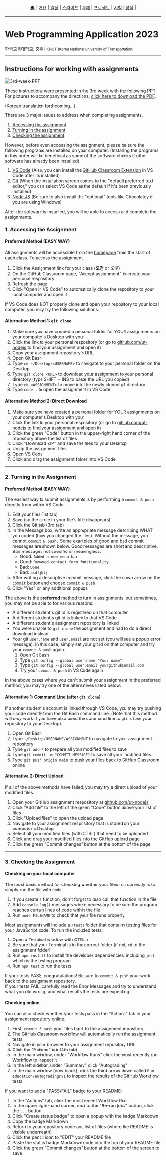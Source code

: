 <p id="menu" align="center">
  <a href="https://ut-nodejs.github.io" title="Home">🏠</a> |
  <a href="about.html" title="About">개요</a> |
  <a href="/schedule.html" title="Schedule">일정</a> |
  <a href="/slides.html" title="Slides">스라이드</a> |
  <a href="/assignments.html" title="Assignments">과제</a> |
  <a href="/project.html" title="Project">프로젝트</a> |
  <a href="/tests.html" title="Tests">시험</a> |
  <a href="/grading.html" title="Grading">성적</a> |
  <!-- <a href="https://pollev.com/aarons007" title="PollEverywhere">설문↗️</a> -->
</p>

---

# Web Programming Application 2023

<p>한국교통대학교, 충주<small> | KNUT (Korea National University of Transportation)</small></p>

---

## Instructions for working with assignments

![3rd-week-PPT](/img/gh-pages/3rd-week-PPT.png)

These instructions were presented in the 3rd week with the following PPT. For pictures to accompany the directions, [click here to download the PDF](https://github.com/ut-nodejs/ut-nodejs.github.io/raw/master/slides/_3.%20%EA%B3%BC%EC%A0%9C%20%EB%AC%B8%EC%A0%9C%EC%99%80%20%ED%95%B4%EA%B2%B0.pdf).

(Korean translation forthcoming...)

There are 3 major issues to address when completing assignments.

1. [Accessing the assignment](#1-accessing-the-assignment)
2. [Turning in the assignment](#2-turning-in-the-assignment)
3. [Checking the assignment](#3-checking-the-assignment)

However, before even accessing the assignment, please be sure the following programs are installed on your computer. (Installing the programs in this order will be beneficial as some of the software checks if other software has already been installed)

1. [VS Code](https://code.visualstudio.com/) (Also, you can install the [GitHub Classroom Extension]() in VS Code after its installed)
2. [Git](https://git-scm.com/) (When the installation screen comes to the "default preferred text editor," you can select VS Code as the default if it's been previously installed)
3. [Node.JS](https://nodejs.org/ko) (Be sure to also install the "optional" tools like Chocolatey if you are using Windows)

After the software is installed, you will be able to access and complete the assignments.

### 1. Accessing the Assignment

#### Preferred Method (EASY WAY)

All assignments will be accessible from the [homepage](https://ut-nodejs.github.io/practice.html) from the start of each class. To access the assignment:

1. Click the Assignment link for your class (**오전** or _오후_)
2. On the GitHub Classroom page, "Accept assignment" to create your personal respository
3. Refresh the page
4. Click "Open in VS Code" to automatically clone the repository to your local computer and open it

If VS Code does NOT properly clone and open your repository to your local computer, you may try the following solutions.

#### Alternative Method 1: `git clone`

1. Make sure you have created a personal folder for YOUR assignments on your computer's Desktop with your <USERNAME>
2. Click the link to your personal respository (or go to [github.com/ut-nodejs](http://github.com/ut-nodejs) to find your assignment and open it)
3. Copy your assignment repository's URL
4. Open Git Bash
5. Type `cd ~/Desktop/<USERNAME>` to navigate to your personal folder on the Desktop
6. Type `git clone <URL>` to download your assignment to your personal directory (type SHIFT + INS to paste the URL you copied)
7. Type `cd <ASSIGNMENT>` to move into the newly cloned git directory
8. Type `code .` to open the assignment in VS Code

#### Alternative Method 2: Direct Download

1. Make sure you have created a personal folder for YOUR assignments on your computer's Desktop with your <USERNAME>
2. Click the link to your personal respository (or go to [github.com/ut-nodejs](http://github.com/ut-nodejs) to find your assignment and open it)
3. Click the green "Code" button in the upper-right hand corner of the repository above the list of files
4. Click "Download ZIP" and save the files to your Desktop
5. Unzip the assignment files
6. Open VS Code
7. Click and drag the assignment folder into VS Code

---

### 2. Turning in the Assignment

#### Preferred Method (EASY WAY)

The easiest way to submit assignments is by performing a `commit & push` directly from within VS Code.

1. Edit your files (1st tab)
2. Save (so the circle in your file's title disappears)
3. Click the Git tab (3rd tab)
4. In the Message box, write an appropriate message describing WHAT you coded (how you changed the files). Without the message, you cannot `commit & push.` Some examples of good and bad commit messages are shown below. Good messages are short and descriptive. Bad messages not specific or meaningless.
   - Good: `Added a new menu bar`
   - Good: `Removed contact form functionality`
   - Bad: `Done`
   - Bad: `asdfjkl;`
5. After writing a descriptive commit message, click the down arrow on the `commit` button and choose `commit & push`
6. Click "Yes" on any additional popups

The above is the **preferred** method to turn in assignments, but sometimes, you may not be able to for various reasons:

- A different student's git id is registered on that computer
- A different student's git id is linked to that VS Code
- A different student's assignment repository is linked
- You were unable to `git clone` the assignment and had to do a direct download instead
- Your git `user.name` and `user.email` are not set (you will see a popup error message). In this case, simply set your git id on that computer and try your `commit & push` again.
  1. Open Git Bash
  2. Type `git config --global user.name "Your name"`
  3. Type `git config --global user.email yourgithub@email.com`
  4. Try your `commit & push` in VS Code again

In the above cases where you can't submit your assignment in the preferred method, you may try one of the alternatives listed below:

#### Alternative 1: Command Line (after `git clone`)

If another student's account is linked through VS Code, you may try pushing your code directly from the Git Bash command line. (Note that this method will _only_ work if you have also used the command line to `git clone` your repository to your Desktop).

1. Open Git Bash
2. Type `~/Desktop/USERNAME/ASSIGNMENT` to navigate to your assignment repository
3. Type `git add *` to prepare all your modified files to save
4. Type `git commit -m "COMMIT MESSAGE"` to save all your modified files
5. Type `git push origin main` to push your files back to GitHub Classroom online

#### Alternative 2: Direct Upload

If all of the above methods have failed, you may try a direct upload of your modified files.

1. Open your GitHub assignment respository at [github.com/ut-nodejs](https://github.com/ut-nodejs)
2. Click "Add file" to the left of the green "Code" button above your list of files
3. Click "Upload files" to open the upload page
4. Navigate to your assignment respository that is stored on your computer's Desktop
5. Select all your modified files (with CTRL) that need to be uploaded
6. Click and drag your modified files into the GitHub upload page
7. Click the green "Commit changes" button at the bottom of the page

---

### 3. Checking the Assignment

#### Checking on your local computer

The most basic method for checking whether your files run correctly is to simply run the file with `node`.

1. If you create a function, don't forget to _also_ call that function in the file
2. Add `console.log()` messages where necessary to be sure the program reaches certain lines of code within the file
3. Run `node FILENAME` to check that your file runs properly

Most assignments will include a `/tests` folder that contains testing files for your JavaScript code. To run the included tests:

1. Open a Terminal window with CTRL + \`
2. Be sure that your Terminal is in the correct folder (if not, `cd` to the assignment folder)
3. Run `npm install` to install the developer dependencies, including `jest` which is the testing program
4. Run `npm test` to run the tests

If your tests PASS, congratulations! Be sure to `commit & push` your work back to the assignment repository.<br>
If your tests FAIL, carefully read the Error Messages and try to understand what you did wrong, and what results the tests are expecting.

#### Checking online

You can also check whether your tests pass in the "Actions" tab in your assignment repository online.

1. First, `commit & push` your files back to the assignment repository
2. The GitHub Classroom workflow will automatically run the assignment tests
3. Navigate in your browser to your assignment repository URL
4. Click the "Actions" tab (4th tab)
5. In the main window, under "Workflow Runs" click the most recently run Workflow to inspect it
6. In the left sidebar, under "Summary" click "Autograding"
7. In the main window (now black), click the third arrow down called `Run education/autograding@v1` to inspect the results of the GitHub Workflow tests

If you want to add a "PASS/FAIL" badge to your README:

1. In the "Actions" tab, click the most recent Workflow Run
2. In the upper right-hand corner, next to the "Re-run jobs" button, click the `...` button
3. Click "Create status badge" to open a popup with the badge Markdown
4. Copy the badge Markdown
5. Return to your repository code and list of files (where the README is visible underneath)
6. Click the pencil icon to "EDIT" your README file
7. Paste the status badge Markdown code into the top of your README file
8. Click the green "Commit changes" button at the bottom of the screen to save

